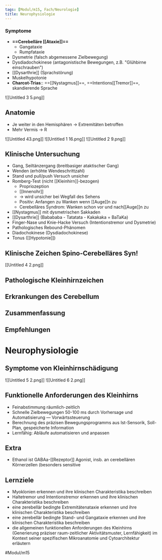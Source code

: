```yaml
---
tags: [Modul/m15, Fach/Neurologie]
title: Neurophysiologie
---
```

### Symptome
- **==Cerebelläre [[Ataxie]]==**
	- Gangataxie 
	- Rumpfataxie 
- Dysmetrie (falsch abgemessene Zielbewegung)
- Dysdiadochokinese (antagonistische Bewegungen, z.B. "Glühbirne einschrauben")
- [[Dysarthrie]] (Sprachstörung)
- Muskelhypotonie
- **Charcot-Trias**:: ==[[Nystagmus]]==, ==Intentions[[Tremor]]==, skandierende Sprache

![[Untitled 3 5.png]]

## Anatomie

- Je weiter in den Hemisphären → Extremitäten betroffen
- Mehr Vermis → R


![[Untitled 43.png]]
![[Untitled 1 16.png]]
![[Untitled 2 9.png]]



## Klinische Untersuchung

- Gang, Seiltänzergang (breitbasiger ataktischer Gang)
- Wenden (erhöhte Wendeschrittzahl)
- Stand und pull/push Versuch unsicher
- Romberg-Test (nicht [[Kleinhirn]]-bezogen)
    - Propriozeption
    - [[Innenohr]]
    - → wird unsicher bei Wegfall des Sehens
    - Positiv: Anfangen zu Wanken wenn [[Auge]]n zu
    - Cerebelläres Syndrom: Wanken schon vor und nach[[Auge]]n zu
- [[Nystagmus]] mit dysmetrischen Sakkaden
- [[Dysarthrie]] (Babababa - Tatatata - Kakakaka = BaTaKa)
- Finger-Nase und Knie-Hacke Versuch (Intentionstremor und Dysmetrie)
- Pathologisches Rebound-Phänomen
- Diadochokinese (Dysdiadochokinese)
- Tonus ([[Hypotonie]])

## Klinische Zeichen Spino-Cerebelläres Syn!
[[Untitled 4 2.png]]

## Pathologische Kleinhirnzeichen

## Erkrankungen des Cerebellum

## Zusammenfassung

## Empfehlungen

# Neurophysiologie

## Symptome von Kleinhirnschädigung
![[Untitled 5 2.png]]
![[Untitled 6 2.png]]

## Funktionelle Anforderungen des Kleinhirns

- Feinabstimmung räumlich-zeitlich
- Schnelle Zielbewegungen 50-100 ms durch Vorhersage und Automatisierung — Vorwärtssteuerung
- Berechnung des präzisen Bewegungsprogramms aus Ist-Sensorik, Soll-Plan, gespeicherte Information
- Lernfähig: Abläufe automatisieren und anpassen

## Extra

- Ethanol ist GABAa-[[Rezeptor]] Agonist, insb. an cerebellären Körnerzellen (besonders sensitive

## Lernziele

- Myoklonien erkennen und ihre klinischen Charakteristika beschreiben
- Haltetremor und Intentionstremor erkennen und ihre klinischen Charakteristika beschreiben
- eine zerebellär bedingte Extremitätenataxie erkennen und ihre klinischen Charakteristika beschreiben
- eine zerebellär bedingte Stand- und Gangataxie erkennen und ihre klinischen Charakteristika beschreiben
- die allgemeinen funktionellen Anforderungen des Kleinhirns (Generierung präziser raum-zeitlicher Aktivitätsmuster, Lernfähigkeit) im Kontext seiner spezifischen Mikroanatomie und Cytoarchitektur erläutern

#Modul/m15